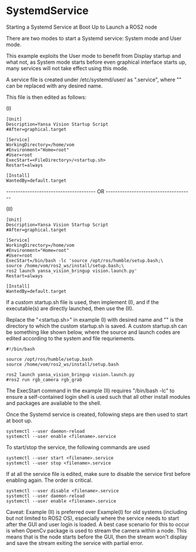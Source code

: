 # SystemdService
Starting a Systemd Service at Boot Up to Launch a ROS2 node

There are two modes to start a Systemd service: System mode and User mode.

This example exploits the User mode to benefit from Display startup and what not, as System mode starts before even graphical interface starts up, many services will not take effect using this mode.

A service file is created under /etc/systemd/user/ as "<filename>.service", where "<filename>" can be replaced with any desired name.

This file is then edited as follows:

  (I)
      
    [Unit]
    Description=Yansa Vision Startup Script
    #After=graphical.target
    
    [Service]
    WorkingDirectory=/home/vom
    #Environment="Home=root"
    #User=root
    ExecStart=<FileDirectory>/<startup.sh>
    Restart=always
    
    [Install]
    WantedBy=default.target
-------------------------------------- OR -------------------------------------

  (II)
  
    [Unit]
    Description=Yansa Vision Startup Script
    #After=graphical.target
    
    [Service]
    WorkingDirectory=/home/vom
    #Environment="Home=root"
    #User=root
    ExecStart=/bin/bash -lc 'source /opt/ros/humble/setup.bash;\
    source /home/vom/ros2_ws/install/setup.bash;\
    ros2 launch yansa_vision_bringup vision.launch.py'
    Restart=always
    
    [Install]
    WantedBy=default.target

If a custom startup.sh file is used, then implement (I), and if the executable(s) are directly launched, then use the (II). 

Replace the "<startup.sh>" in example (I) with desired name and "<FileDirectory>" is the directory to which the custom startup.sh is saved. A custom startup.sh can be something like shown below, where the source and launch codes are edited according to the system and file requriements. 

    #!/bin/bash

    source /opt/ros/humble/setup.bash
    source /home/vom/ros2_ws/install/setup.bash

    ros2 launch yansa_vision_bringup vision.launch.py
    #ros2 run rgb_camera rgb_grab

The ExecStart command in the example (II) requires "/bin/bash -lc" to ensure a self-contained login shell is used such that all other install modules and packages are available to the shell. 


Once the Systemd service is created, following steps are then used to start at boot up.

    systemctl --user daemon-reload
    systemctl --user enable <filename>.service

To start/stop the service, the following commands are used

    systemctl --user start <filename>.service
    systemctl --user stop <filename>.service

If at all the service file is edited, make sure to disable the service first before enabling again. The order is critical.

    systemctl --user disable <filename>.service
    systemctl --user daemon-reload
    systemctl --user enable <filename>.service

Caveat:
Example (II) is preferred over Example(I) for old systems (including but not limited to ROS2 OS), especially where the service needs to start after the GUI and user login is loaded. A best case scenario for this to occur is when OpenCv package is used to stream the camera within a node. This means that is the node starts before the GUI, then the stream won't display and save the stream exiting the service with partial error.

